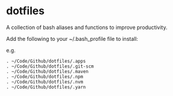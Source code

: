 # dotfiles

A collection of bash aliases and functions to improve productivity.

Add the following to your ~/.bash_profile file to install:

e.g.

```shell
. ~/Code/Github/dotfiles/.apps
. ~/Code/Github/dotfiles/.git-scm
. ~/Code/Github/dotfiles/.maven
. ~/Code/Github/dotfiles/.npm
. ~/Code/Github/dotfiles/.nvm
. ~/Code/Github/dotfiles/.yarn
```